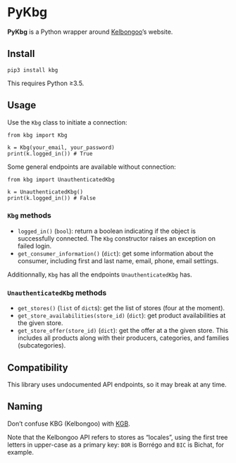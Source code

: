 # PyKbg

**PyKbg** is a Python wrapper around [Kelbongoo][]’s website.

[Kelbongoo]: https://www.kelbongoo.com

## Install

    pip3 install kbg

This requires Python ≥3.5.

## Usage

Use the `Kbg` class to initiate a connection:
```python3
from kbg import Kbg

k = Kbg(your_email, your_password)
print(k.logged_in()) # True
```

Some general endpoints are available without connection:
```python3
from kbg import UnauthenticatedKbg

k = UnauthenticatedKbg()
print(k.logged_in()) # False
```

### `Kbg` methods
* `logged_in()` (`bool`): return a boolean indicating if the object is
  successfully connected. The `Kbg` constructor raises an exception on failed
  login.
* `get_consumer_information()` (`dict`): get some information about the consumer,
  including first and last name, email, phone, email settings.

Additionnally, `Kbg` has all the endpoints `UnauthenticatedKbg` has.

### `UnauthenticatedKbg` methods
* `get_stores()` (`list` of `dict`s): get the list of stores (four at the
  moment).
* `get_store_availabilities(store_id)` (`dict`): get product availabilities at
  the given store.
* `get_store_offer(store_id)` (`dict`): get the offer at a the given store.
  This includes all products along with their producers, categories, and
  families (subcategories).

## Compatibility

This library uses undocumented API endpoints, so it may break at any time.

## Naming

Don’t confuse KBG (Kelbongoo) with [KGB](https://en.wikipedia.org/wiki/KGB).

Note that the Kelbongoo API refers to stores as “locales”, using the first tree
letters in upper-case as a primary key: `BOR` is Borrégo and `BIC` is Bichat,
for example.
